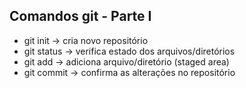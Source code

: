 ## Comandos git - Parte I 
- git init -> cria novo repositório 
- git status -> verifica estado dos arquivos/diretórios 
- git add -> adiciona arquivo/diretório (staged area) 
- git commit -> confirma as alterações no repositório 
